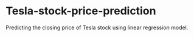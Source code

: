 # Tesla-stock-price-prediction
Predicting the closing price of Tesla stock using linear regression model.

